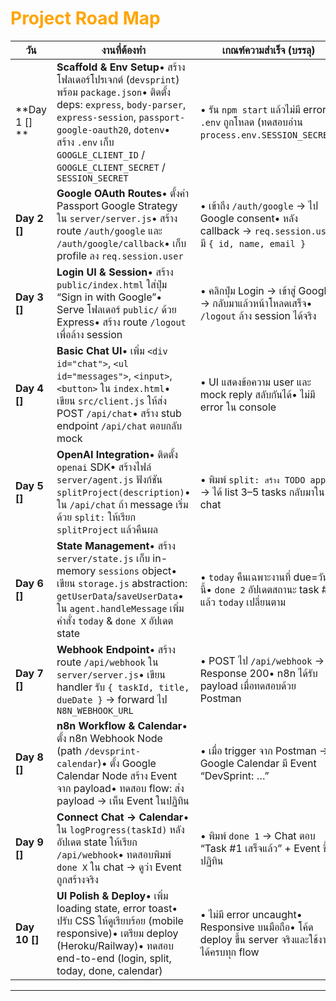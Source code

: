 # <font color=orange> Project Road Map </font>

| วัน           | งานที่ต้องทำ                                                                                                                                                                                                                                                         | เกณฑ์ความสำเร็จ (บรรลุ)                                                                                   |
| ------------- | -------------------------------------------------------------------------------------------------------------------------------------------------------------------------------------------------------------------------------------------------------------------- | --------------------------------------------------------------------------------------------------------- |
| **Day 1 [] ** | **Scaffold & Env Setup**• สร้างโฟลเดอร์โปรเจกต์ (`devsprint`) พร้อม `package.json`• ติดตั้ง deps: `express`, `body-parser`, `express-session`, `passport-google-oauth20`, `dotenv`• สร้าง `.env` เก็บ `GOOGLE_CLIENT_ID` / `GOOGLE_CLIENT_SECRET` / `SESSION_SECRET` | • รัน `npm start` แล้วไม่มี error• `.env` ถูกโหลด (ทดสอบอ่าน `process.env.SESSION_SECRET`)                |
| **Day 2 []**  | **Google OAuth Routes**• ตั้งค่า Passport Google Strategy ใน `server/server.js`• สร้าง route `/auth/google` และ `/auth/google/callback`• เก็บ profile ลง `req.session.user`                                                                                          | • เข้าถึง `/auth/google` → ไป Google consent• หลัง callback → `req.session.user` มี `{ id, name, email }` |
| **Day 3 []**  | **Login UI & Session**• สร้าง `public/index.html` ใส่ปุ่ม “Sign in with Google”• Serve โฟลเดอร์ `public/` ด้วย Express• สร้าง route `/logout` เพื่อล้าง session                                                                                                      | • คลิกปุ่ม Login → เข้าสู่ Google → กลับมาแล้วหน้าโหลดเสร็จ• `/logout` ล้าง session ได้จริง               |
| **Day 4 []**  | **Basic Chat UI**• เพิ่ม `<div id="chat">`, `<ul id="messages">`, `<input>`, `<button>` ใน `index.html`• เขียน `src/client.js` ให้ส่ง POST `/api/chat`• สร้าง stub endpoint `/api/chat` ตอบกลับ mock                                                                 | • UI แสดงข้อความ user และ mock reply สลับกันได้• ไม่มี error ใน console                                   |
| **Day 5 []**  | **OpenAI Integration**• ติดตั้ง `openai` SDK• สร้างไฟล์ `server/agent.js` ฟังก์ชัน `splitProject(description)`• ใน `/api/chat` ถ้า message เริ่มด้วย `split:` ให้เรียก `splitProject` แล้วคืนผล                                                                      | • พิมพ์ `split: สร้าง TODO app` → ได้ list 3–5 tasks กลับมาใน chat                                        |
| **Day 6 []**  | **State Management**• สร้าง `server/state.js` เก็บ in-memory `sessions` object• เขียน `storage.js` abstraction: `getUserData`/`saveUserData`• ใน `agent.handleMessage` เพิ่มคำสั่ง `today` & `done X` อัปเดต state                                                   | • `today` คืนเฉพาะงานที่ due=วันนี้• `done 2` อัปเดตสถานะ task #2 แล้ว `today` เปลี่ยนตาม                 |
| **Day 7 []**  | **Webhook Endpoint**• สร้าง route `/api/webhook` ใน `server/server.js`• เขียน handler รับ `{ taskId, title, dueDate }` → forward ไป `N8N_WEBHOOK_URL`                                                                                                                | • POST ไป `/api/webhook` → Response 200• n8n ได้รับ payload เมื่อทดสอบด้วย Postman                        |
| **Day 8 []**  | **n8n Workflow & Calendar**• ตั้ง n8n Webhook Node (path `/devsprint-calendar`)• ตั้ง Google Calendar Node สร้าง Event จาก payload• ทดสอบ flow: ส่ง payload → เห็น Event ในปฏิทิน                                                                                    | • เมื่อ trigger จาก Postman → Google Calendar มี Event “DevSprint: …”                                     |
| **Day 9 []**  | **Connect Chat → Calendar**• ใน `logProgress(taskId)` หลังอัปเดต state ให้เรียก `/api/webhook`• ทดสอบพิมพ์ `done X` ใน chat → ดูว่า Event ถูกสร้างจริง                                                                                                               | • พิมพ์ `done 1` → Chat ตอบ “Task #1 เสร็จแล้ว” + Event ขึ้นปฏิทิน                                        |
| **Day 10 []** | **UI Polish & Deploy**• เพิ่ม loading state, error toast• ปรับ CSS ให้ดูเรียบร้อย (mobile responsive)• เตรียม deploy (Heroku/Railway)• ทดสอบ end-to-end (login, split, today, done, calendar)                                                                        | • ไม่มี error uncaught• Responsive บนมือถือ• โค้ด deploy ขึ้น server จริงและใช้งานได้ครบทุก flow          |

---
